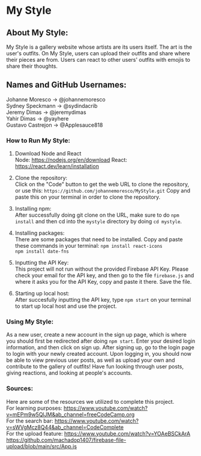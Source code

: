 # My Style 

## About My Style:
My Style is a gallery website whose artists are its users itself. The art is the user's outfits. 
On My Style, users can upload their outfits and share where their pieces are from. Users can react to other users' outfits with emojis to share their thoughts.  

## Names and GitHub Usernames:
Johanne Moresco -> @johannemoresco <br>
Sydney Speckmann -> @sydindacrib <br>
Jeremy Dimas -> @jeremydimas <br>
Yahir Dimas -> @yayhere <br>
Gustavo Castrejon -> @Applesauce818 <br>

### How to Run My Style:
1. Download Node and React <br>
Node: https://nodejs.org/en/download
React: https://react.dev/learn/installation

2. Clone the repository: <br>
Click on the "Code" button to get the web URL to clone the repository, or use this: ```https://github.com/johannemoresco/MyStyle.git```
Copy and paste this on your terminal in order to clone the repository. 

3. Installing npm: <br>
After successfully doing git clone on the URL, make sure to do ```npm install``` and then cd into the ```mystyle``` directory by doing ```cd mystyle```.

4. Installing packages: <br>
There are some packages that need to be installed. Copy and paste these commands in your terminal:
```npm install react-icons``` <br>
```npm install date-fns``` <br>

5. Inputting the API Key: <br>
This project will not run without the provided Firebase API Key. Please check your email for the API key, and then go to the file ```firebase.js``` and where it asks you for the API Key, copy and paste it there. Save the file. 

6. Starting up local host: <br>
After succesfully inputting the API key, type ```npm start``` on your terminal to start up local host and use the project.

### Using My Style: 
As a new user, create a new account in the sign up page, which is where you should first be redirected after doing ```npm start```. Enter your desired login information, and then click on sign up. After signing up, go to the login page to login with your newly created account. Upon logging in, you should now be able to view previous user posts, as well as upload your own and contribute to the gallery of outfits! Have fun looking through user posts, giving reactions, and looking at people's accounts. 

### Sources:
Here are some of the resources we utilized to complete this project. <br>
For learning purposes: https://www.youtube.com/watch?v=mEPm9w5QlJM&ab_channel=freeCodeCamp.org <br>
For the search bar: https://www.youtube.com/watch?v=sWVgMcz8Q44&ab_channel=CodeComplete <br>
For the upload feature: https://www.youtube.com/watch?v=YOAeBSCkArA <br>
https://github.com/machadop1407/firebase-file-upload/blob/main/src/App.js

